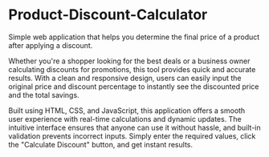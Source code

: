 # Product-Discount-Calculator
Simple web application that helps you determine the final price of a product after applying a discount.

Whether you're a shopper looking for the best deals or a business owner calculating discounts for promotions, this tool provides quick and accurate results. With a clean and responsive design, users can easily input the original price and discount percentage to instantly see the discounted price and the total savings.

Built using HTML, CSS, and JavaScript, this application offers a smooth user experience with real-time calculations and dynamic updates. The intuitive interface ensures that anyone can use it without hassle, and built-in validation prevents incorrect inputs. Simply enter the required values, click the "Calculate Discount" button, and get instant results.
